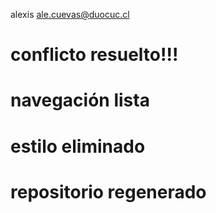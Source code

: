 alexis
ale.cuevas@duocuc.cl
# conflicto resuelto!!!
# navegación lista
# estilo eliminado
# repositorio regenerado